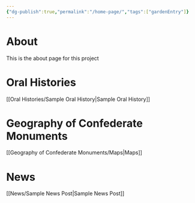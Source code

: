 ```yaml
---
{"dg-publish":true,"permalink":"/home-page/","tags":["gardenEntry"]}
---
```



# About
This is the about page for this project

# Oral Histories
[[Oral Histories/Sample Oral History\|Sample Oral History]]

# Geography of Confederate Monuments
[[Geography of Confederate Monuments/Maps\|Maps]]

# News
[[News/Sample News Post\|Sample News Post]]


![]()